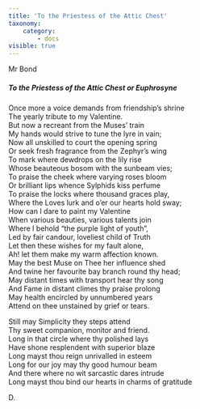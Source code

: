 ```yaml
---
title: 'To the Priestess of the Attic Chest'
taxonomy:
    category:
        - docs
visible: true
---
```


<div class="author">Mr Bond</div>

##### To the Priestess of the Attic Chest or Euphrosyne

Once more a voice demands from friendship’s shrine  
The yearly tribute to my Valentine.  
But now a recreant from the Muses’ train  
My hands would strive to tune the lyre in vain;  
Now all unskilled to court the opening spring  
Or seek fresh fragrance from the Zephyr’s wing  
To mark where dewdrops on the lily rise  
Whose beauteous bosom with the sunbeam vies;  
To praise the cheek where varying roses bloom  
Or brilliant lips whence Sylphids kiss perfume  
To praise the locks where thousand graces play,  
Where the Loves lurk and o’er our hearts hold sway;  
How can I dare to paint my Valentine  
When various beauties, various talents join  
Where I behold “the purple light of youth”,  
Led by fair candour, loveliest child of Truth  
 Let then these wishes for my fault alone,  
Ah! let them make my warm affection known.  
May the best Muse on Thee her influence shed  
And twine her favourite bay branch round thy head;  
May distant times with transport hear thy song  
And Fame in distant climes thy praise prolong  
May health encircled by unnumbered years  
Attend on thee unstained by grief or tears.  
  
Still may Simplicity they steps attend  
Thy sweet companion, monitor and friend.  
Long in that circle where thy polished lays  
Have shone resplendent with superior blaze  
Long mayst thou reign unrivalled in esteem  
Long for our joy may thy good humour beam  
And there where no wit sarcastic dares intrude  
Long mayst thou bind our hearts in charms of gratitude  
  
D.